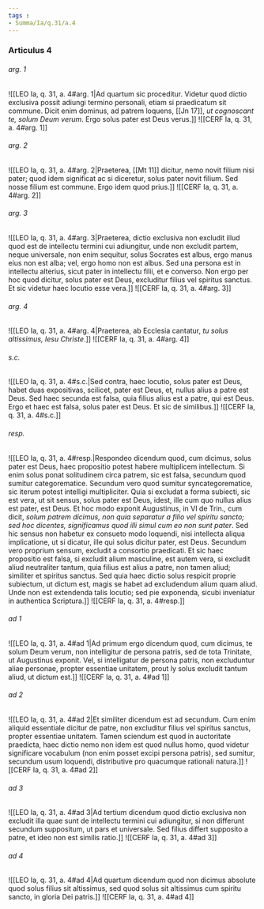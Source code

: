 ```yaml
---
tags : 
- Summa/Ia/q.31/a.4
---
```


### Articulus 4

###### arg. 1
![[LEO Ia, q. 31, a. 4#arg. 1|Ad quartum sic proceditur. Videtur quod dictio exclusiva possit adiungi termino personali, etiam si praedicatum sit commune. Dicit enim dominus, ad patrem loquens, [[Jn 17]], *ut cognoscant te, solum Deum verum*. Ergo solus pater est Deus verus.]]
![[CERF Ia, q. 31, a. 4#arg. 1]]

###### arg. 2
![[LEO Ia, q. 31, a. 4#arg. 2|Praeterea, [[Mt 11]] dicitur, nemo novit filium nisi pater; quod idem significat ac si diceretur, solus pater novit filium. Sed nosse filium est commune. Ergo idem quod prius.]]
![[CERF Ia, q. 31, a. 4#arg. 2]]

###### arg. 3
![[LEO Ia, q. 31, a. 4#arg. 3|Praeterea, dictio exclusiva non excludit illud quod est de intellectu termini cui adiungitur, unde non excludit partem, neque universale, non enim sequitur, solus Socrates est albus, ergo manus eius non est alba; vel, ergo homo non est albus. Sed una persona est in intellectu alterius, sicut pater in intellectu filii, et e converso. Non ergo per hoc quod dicitur, solus pater est Deus, excluditur filius vel spiritus sanctus. Et sic videtur haec locutio esse vera.]]
![[CERF Ia, q. 31, a. 4#arg. 3]]

###### arg. 4
![[LEO Ia, q. 31, a. 4#arg. 4|Praeterea, ab Ecclesia cantatur, *tu solus altissimus, Iesu Christe*.]]
![[CERF Ia, q. 31, a. 4#arg. 4]]

###### s.c.
![[LEO Ia, q. 31, a. 4#s.c.|Sed contra, haec locutio, solus pater est Deus, habet duas expositivas, scilicet, pater est Deus, et, nullus alius a patre est Deus. Sed haec secunda est falsa, quia filius alius est a patre, qui est Deus. Ergo et haec est falsa, solus pater est Deus. Et sic de similibus.]]
![[CERF Ia, q. 31, a. 4#s.c.]]

###### resp.
![[LEO Ia, q. 31, a. 4#resp.|Respondeo dicendum quod, cum dicimus, solus pater est Deus, haec propositio potest habere multiplicem intellectum. Si enim solus ponat solitudinem circa patrem, sic est falsa, secundum quod sumitur categorematice. Secundum vero quod sumitur syncategorematice, sic iterum potest intelligi multipliciter. Quia si excludat a forma subiecti, sic est vera, ut sit sensus, solus pater est Deus, idest, ille cum quo nullus alius est pater, est Deus. Et hoc modo exponit Augustinus, in VI de Trin., cum dicit, *solum patrem dicimus, non quia separatur a filio vel spiritu sancto; sed hoc dicentes, significamus quod illi simul cum eo non sunt pater*. Sed hic sensus non habetur ex consueto modo loquendi, nisi intellecta aliqua implicatione, ut si dicatur, ille qui solus dicitur pater, est Deus. Secundum vero proprium sensum, excludit a consortio praedicati. Et sic haec propositio est falsa, si excludit alium masculine, est autem vera, si excludit aliud neutraliter tantum, quia filius est alius a patre, non tamen aliud; similiter et spiritus sanctus. Sed quia haec dictio solus respicit proprie subiectum, ut dictum est, magis se habet ad excludendum alium quam aliud. Unde non est extendenda talis locutio; sed pie exponenda, sicubi inveniatur in authentica Scriptura.]]
![[CERF Ia, q. 31, a. 4#resp.]]

###### ad 1
![[LEO Ia, q. 31, a. 4#ad 1|Ad primum ergo dicendum quod, cum dicimus, te solum Deum verum, non intelligitur de persona patris, sed de tota Trinitate, ut Augustinus exponit. Vel, si intelligatur de persona patris, non excluduntur aliae personae, propter essentiae unitatem, prout ly solus excludit tantum aliud, ut dictum est.]]
![[CERF Ia, q. 31, a. 4#ad 1]]

###### ad 2
![[LEO Ia, q. 31, a. 4#ad 2|Et similiter dicendum est ad secundum. Cum enim aliquid essentiale dicitur de patre, non excluditur filius vel spiritus sanctus, propter essentiae unitatem. Tamen sciendum est quod in auctoritate praedicta, haec dictio nemo non idem est quod nullus homo, quod videtur significare vocabulum (non enim posset excipi persona patris), sed sumitur, secundum usum loquendi, distributive pro quacumque rationali natura.]]
![[CERF Ia, q. 31, a. 4#ad 2]]

###### ad 3
![[LEO Ia, q. 31, a. 4#ad 3|Ad tertium dicendum quod dictio exclusiva non excludit illa quae sunt de intellectu termini cui adiungitur, si non differunt secundum suppositum, ut pars et universale. Sed filius differt supposito a patre, et ideo non est similis ratio.]]
![[CERF Ia, q. 31, a. 4#ad 3]]

###### ad 4
![[LEO Ia, q. 31, a. 4#ad 4|Ad quartum dicendum quod non dicimus absolute quod solus filius sit altissimus, sed quod solus sit altissimus cum spiritu sancto, in gloria Dei patris.]]
![[CERF Ia, q. 31, a. 4#ad 4]]


